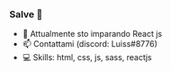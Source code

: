### Salve 👋

- 🌱 Attualmente sto imparando React js
- 📫 Contattami (discord: Luiss#8776)
- 💻 Skills: html, css, js, sass, reactjs

